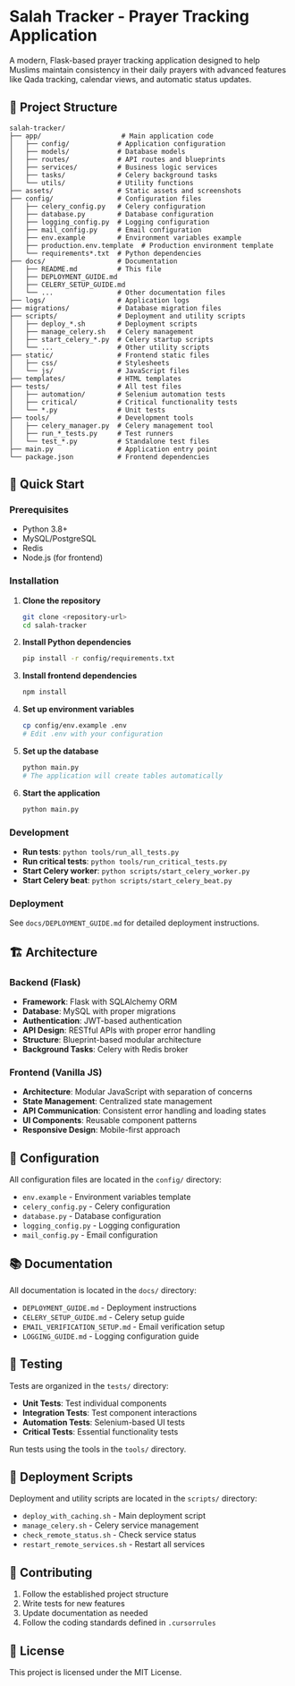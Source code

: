# Salah Tracker - Prayer Tracking Application

A modern, Flask-based prayer tracking application designed to help Muslims maintain consistency in their daily prayers with advanced features like Qada tracking, calendar views, and automatic status updates.

## 📁 Project Structure

```
salah-tracker/
├── app/                    # Main application code
│   ├── config/            # Application configuration
│   ├── models/            # Database models
│   ├── routes/            # API routes and blueprints
│   ├── services/          # Business logic services
│   ├── tasks/             # Celery background tasks
│   └── utils/             # Utility functions
├── assets/                # Static assets and screenshots
├── config/                # Configuration files
│   ├── celery_config.py   # Celery configuration
│   ├── database.py        # Database configuration
│   ├── logging_config.py  # Logging configuration
│   ├── mail_config.py     # Email configuration
│   ├── env.example        # Environment variables example
│   ├── production.env.template  # Production environment template
│   └── requirements*.txt  # Python dependencies
├── docs/                  # Documentation
│   ├── README.md          # This file
│   ├── DEPLOYMENT_GUIDE.md
│   ├── CELERY_SETUP_GUIDE.md
│   └── ...                # Other documentation files
├── logs/                  # Application logs
├── migrations/            # Database migration files
├── scripts/               # Deployment and utility scripts
│   ├── deploy_*.sh        # Deployment scripts
│   ├── manage_celery.sh   # Celery management
│   ├── start_celery_*.py  # Celery startup scripts
│   └── ...                # Other utility scripts
├── static/                # Frontend static files
│   ├── css/               # Stylesheets
│   └── js/                # JavaScript files
├── templates/             # HTML templates
├── tests/                 # All test files
│   ├── automation/        # Selenium automation tests
│   ├── critical/          # Critical functionality tests
│   └── *.py               # Unit tests
├── tools/                 # Development tools
│   ├── celery_manager.py  # Celery management tool
│   ├── run_*_tests.py     # Test runners
│   └── test_*.py          # Standalone test files
├── main.py                # Application entry point
└── package.json           # Frontend dependencies
```

## 🚀 Quick Start

### Prerequisites
- Python 3.8+
- MySQL/PostgreSQL
- Redis
- Node.js (for frontend)

### Installation

1. **Clone the repository**
   ```bash
   git clone <repository-url>
   cd salah-tracker
   ```

2. **Install Python dependencies**
   ```bash
   pip install -r config/requirements.txt
   ```

3. **Install frontend dependencies**
   ```bash
   npm install
   ```

4. **Set up environment variables**
   ```bash
   cp config/env.example .env
   # Edit .env with your configuration
   ```

5. **Set up the database**
   ```bash
   python main.py
   # The application will create tables automatically
   ```

6. **Start the application**
   ```bash
   python main.py
   ```

### Development

- **Run tests**: `python tools/run_all_tests.py`
- **Run critical tests**: `python tools/run_critical_tests.py`
- **Start Celery worker**: `python scripts/start_celery_worker.py`
- **Start Celery beat**: `python scripts/start_celery_beat.py`

### Deployment

See `docs/DEPLOYMENT_GUIDE.md` for detailed deployment instructions.

## 🏗️ Architecture

### Backend (Flask)
- **Framework**: Flask with SQLAlchemy ORM
- **Database**: MySQL with proper migrations
- **Authentication**: JWT-based authentication
- **API Design**: RESTful APIs with proper error handling
- **Structure**: Blueprint-based modular architecture
- **Background Tasks**: Celery with Redis broker

### Frontend (Vanilla JS)
- **Architecture**: Modular JavaScript with separation of concerns
- **State Management**: Centralized state management
- **API Communication**: Consistent error handling and loading states
- **UI Components**: Reusable component patterns
- **Responsive Design**: Mobile-first approach

## 🔧 Configuration

All configuration files are located in the `config/` directory:

- `env.example` - Environment variables template
- `celery_config.py` - Celery configuration
- `database.py` - Database configuration
- `logging_config.py` - Logging configuration
- `mail_config.py` - Email configuration

## 📚 Documentation

All documentation is located in the `docs/` directory:

- `DEPLOYMENT_GUIDE.md` - Deployment instructions
- `CELERY_SETUP_GUIDE.md` - Celery setup guide
- `EMAIL_VERIFICATION_SETUP.md` - Email verification setup
- `LOGGING_GUIDE.md` - Logging configuration guide

## 🧪 Testing

Tests are organized in the `tests/` directory:

- **Unit Tests**: Test individual components
- **Integration Tests**: Test component interactions
- **Automation Tests**: Selenium-based UI tests
- **Critical Tests**: Essential functionality tests

Run tests using the tools in the `tools/` directory.

## 🚀 Deployment Scripts

Deployment and utility scripts are located in the `scripts/` directory:

- `deploy_with_caching.sh` - Main deployment script
- `manage_celery.sh` - Celery service management
- `check_remote_status.sh` - Check service status
- `restart_remote_services.sh` - Restart all services

## 📝 Contributing

1. Follow the established project structure
2. Write tests for new features
3. Update documentation as needed
4. Follow the coding standards defined in `.cursorrules`

## 📄 License

This project is licensed under the MIT License.
